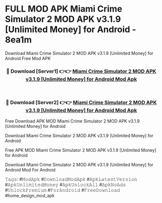 # FULL MOD APK Miami Crime Simulator 2 MOD APK v3.1.9 [Unlimited Money] for Android - 8ea1m
Download Miami Crime Simulator 2 MOD APK v3.1.9 [Unlimited Money] for Android Free Mod APK

<div align="center">
<h3>🔴 Download [Server1] 👉👉 <a href="https://apk-comot.site?title=Miami_Crime_Simulator_2_MOD_APK_v3.1.9_[Unlimited_Money]_for_Android">Miami Crime Simulator 2 MOD APK v3.1.9 [Unlimited Money] for Android Mod Apk</a></h3><br>

<h3>🔴 Download [Server2] 👉👉 <a href="https://apk-comot.site?title=Miami_Crime_Simulator_2_MOD_APK_v3.1.9_[Unlimited_Money]_for_Android">Miami Crime Simulator 2 MOD APK v3.1.9 [Unlimited Money] for Android Mod Apk</a></h3>
</div>


Free Download APK MOD Miami Crime Simulator 2 MOD APK v3.1.9 [Unlimited Money] for Android

Download Miami Crime Simulator 2 MOD APK v3.1.9 [Unlimited Money] for Android 

Free APK MOD Miami Crime Simulator 2 MOD APK v3.1.9 [Unlimited Money] for Android 

Download Miami Crime Simulator 2 MOD APK v3.1.9 [Unlimited Money] for Android Mod For Android

𝚃𝚊𝚐𝚜: #𝙼𝚘𝚍𝙰𝚙𝚔 #𝙳𝚘𝚠𝚗𝚕𝚘𝚊𝚍𝙼𝚘𝚍𝙰𝚙𝚔 #𝙰𝚙𝚔𝙻𝚊𝚝𝚎𝚜𝚝𝚅𝚎𝚛𝚜𝚒𝚘𝚗 #𝙰𝚙𝚔𝚄𝚗𝚕𝚒𝚖𝚒𝚝𝚎𝚍𝙼𝚘𝚗𝚎𝚢 #𝙰𝚙𝚔𝚄𝚗𝚕𝚘𝚌𝚔𝙰𝚕𝚕 #𝙰𝚙𝚔𝙽𝚘𝙰𝚍𝚜 #𝚄𝚗𝚕𝚘𝚌𝚔𝙿𝚛𝚎𝚖𝚒𝚞𝚖 #𝙵𝚘𝚛𝙰𝚗𝚍𝚛𝚘𝚒𝚍 #𝙵𝚛𝚎𝚎𝙳𝚘𝚠𝚗𝚕𝚘𝚊𝚍 #home_design_mod_apk